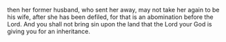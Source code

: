 then her former husband, who sent her away, may not take her again to be his wife, after she has been defiled, for that is an abomination before the Lord. And you shall not bring sin upon the land that the Lord your God is giving you for an inheritance.
